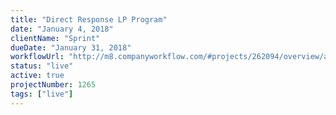 ```yaml
---
title: "Direct Response LP Program"
date: "January 4, 2018"
clientName: "Sprint"
dueDate: "January 31, 2018"
workflowUrl: "http://m8.companyworkflow.com/#projects/262094/overview/activity"
status: "live"
active: true
projectNumber: 1265
tags: ["live"]
---
```

